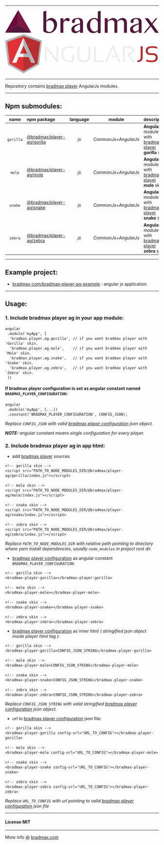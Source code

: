 ___
![Bradmax][bradmaxLogo]![AngularJs][angularJsLogo]
___
Repository contains [bradmax player][bradmax] AngularJs modules.
___
## Npm submodules:
| name | npm package | language | module | description |
|:---:|:---|:---:|:---:|:---|
| `gorilla` | [@bradmax/player-ag/gorilla][npm-player-ag] | *js* | *CommonJs+AngularJs* | **AngularJs** module with [bradmax player][bradmax] **gorilla** skin. |
| `mole`    | [@bradmax/player-ag/mole][npm-player-ag]    | *js* | *CommonJs+AngularJs* | **AngularJs** module with [bradmax player][bradmax] **mole** skin.    |
| `snake`   | [@bradmax/player-ag/snake][npm-player-ag]   | *js* | *CommonJs+AngularJs* | **AngularJs** module with [bradmax player][bradmax] **snake** skin.   |
| `zebra`   | [@bradmax/player-ag/zebra][npm-player-ag]   | *js* | *CommonJs+AngularJs* | **AngularJs** module with [bradmax player][bradmax] **zebra** skin.   |
___
## Example project:
- [bradmax-com/bradmax-player-ag-example](https://github.com/bradmax-com/bradmax-player-ag-example) : angular js application.
___
## Usage:
### 1. Include bradmax player ag in your app module:
```
angular
 .module('myApp', [
  'bradmax.player.ag.gorilla', // if you want bradmax player with 'Gorilla' skin.
  'bradmax.player.ag.mole',    // if you want bradmax player with 'Mole' skin.
  'bradmax.player.ag.snake',   // if you want bradmax player with 'Snake' skin.
  'bradmax.player.ag.zebra',   // if you want bradmax player with 'Zebra' skin.
 ])
```
#### If bradmax player configuration is set as angular constant named `BRADMAX_PLAYER_CONFIGURATION`:
```
angular
 .module('myApp', [...])
 .constant('BRADMAX_PLAYER_CONFIGURATION', CONFIG_JSON);
```
*Replace `CONFIG_JSON` with valid [bradmax player configuration][bradmax-doc-config] json object.*

***NOTE:** angular constant means single configuration for every player.*
### 2. Include bradmax player ag in app html:
- add [bradmax player][bradmax] sources
```
<!-- gorilla skin -->
<script src="PATH_TO_NODE_MODULES_DIR/@bradmax/player-ag/gorilla/index.js"></script>

<!-- mole skin -->
<script src="PATH_TO_NODE_MODULES_DIR/@bradmax/player-ag/mole/index.js"></script>

<!-- snake skin -->
<script src="PATH_TO_NODE_MODULES_DIR/@bradmax/player-ag/snake/index.js"></script>

<!-- zebra skin -->
<script src="PATH_TO_NODE_MODULES_DIR/@bradmax/player-ag/zebra/index.js"></script>
```
*Replace `PATH_TO_NODE_MODULES_DIR` with relative path pointing to directory where yarn install dependencies, usually `node_modules` in project root dir.*
- [bradmax player configuration][bradmax-doc-config] as angular constant `BRADMAX_PLAYER_CONFIGURATION`:
```
<!-- gorilla skin -->
<bradmax-player-gorilla></bradmax-player-gorilla>

<!-- mole skin -->
<bradmax-player-mole></bradmax-player-mole>

<!-- snake skin -->
<bradmax-player-snake></bradmax-player-snake>

<!-- zebra skin -->
<bradmax-player-zebra></bradmax-player-zebra>
```
- [bradmax player configuration][bradmax-doc-config] as inner html *( stringified json object inside player html tag )*:
```
<!-- gorilla skin -->
<bradmax-player-gorilla>CONFIG_JSON_STRING</bradmax-player-gorilla>

<!-- mole skin -->
<bradmax-player-mole>CONFIG_JSON_STRING</bradmax-player-mole>

<!-- snake skin -->
<bradmax-player-snake>CONFIG_JSON_STRING</bradmax-player-snake>

<!-- zebra skin -->
<bradmax-player-zebra>CONFIG_JSON_STRING</bradmax-player-zebra>
```
*Replace `CONFIG_JSON_STRING` with valid stringified [bradmax player configuration][bradmax-doc-config] json object.*
- url to [bradmax player configuration][bradmax-doc-config] json file:
```
<!-- gorilla skin -->
<bradmax-player-gorilla config-url="URL_TO_CONFIG"></bradmax-player-gorilla>

<!-- mole skin -->
<bradmax-player-mole config-url="URL_TO_CONFIG"></bradmax-player-mole>

<!-- snake skin -->
<bradmax-player-snake config-url="URL_TO_CONFIG"></bradmax-player-snake>

<!-- zebra skin -->
<bradmax-player-zebra config-url="URL_TO_CONFIG"></bradmax-player-zebra>
```
*Replace `URL_TO_CONFIG` with url pointing to valid [bradmax player configuration][bradmax-doc-config] json file*
___
#### License MIT 
___
More info @ [bradmax.com][bradmax]

[bradmax]: https://bradmax.com
[bradmax-doc-config]: https://bradmax.com/static/player-doc/configuration.html
[npm-player-ag]: https://npmjs.com/package/bradmax-player-ag
[npm-player-ng]: https://npmjs.com/package/bradmax-player-ng
[npm-player-rxjs]: https://npmjs.com/package/bradmax-player-rxjs
[npm-player]: https://npmjs.com/package/bradmax-player
[git-player-ag]: https://github.com/bradmax-com/bradmax-player-ag
[git-player-ag-example]: https://github.com/bradmax-com/bradmax-player-ag-example
[git-player-ng]: https://github.com/bradmax-com/bradmax-player-ng
[git-player-ng-example]: https://github.com/bradmax-com/bradmax-player-ng-example
[git-player-rxjs]: https://github.com/bradmax-com/bradmax-player-rxjs
[git-player-rxjs-example]: https://github.com/bradmax-com/bradmax-player-rxjs-example
[git-player-js]: https://github.com/bradmax-com/bradmax-player-js

[bradmaxLogo]: https://raw.githubusercontent.com/bradmax-com/bradmax-player-ag/master/assets/md/bradmax.svg?sanitize=true
[angularJsLogo]: https://raw.githubusercontent.com/bradmax-com/bradmax-player-ag/master/assets/md/ag.svg?sanitize=true
